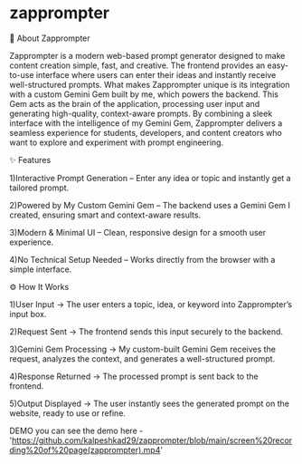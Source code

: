 # zapprompter
📖 About Zapprompter

Zapprompter is a modern web-based prompt generator designed to make content creation simple, fast, and creative. The frontend provides an easy-to-use interface where users can enter their ideas and instantly receive well-structured prompts. What makes Zapprompter unique is its integration with a custom Gemini Gem built by me, which powers the backend. This Gem acts as the brain of the application, processing user input and generating high-quality, context-aware prompts. By combining a sleek interface with the intelligence of my Gemini Gem, Zapprompter delivers a seamless experience for students, developers, and content creators who want to explore and experiment with prompt engineering.

✨ Features

1)Interactive Prompt Generation – Enter any idea or topic and instantly get a tailored prompt.

2)Powered by My Custom Gemini Gem – The backend uses a Gemini Gem I created, ensuring smart and context-aware results.

3)Modern & Minimal UI – Clean, responsive design for a smooth user experience.

4)No Technical Setup Needed – Works directly from the browser with a simple interface.


⚙️ How It Works

1)User Input → The user enters a topic, idea, or keyword into Zapprompter’s input box.

2)Request Sent → The frontend sends this input securely to the backend.

3)Gemini Gem Processing → My custom-built Gemini Gem receives the request, analyzes the context, and generates a well-structured prompt.

4)Response Returned → The processed prompt is sent back to the frontend.

5)Output Displayed → The user instantly sees the generated prompt on the website, ready to use or refine.

DEMO
you can see the demo here - 'https://github.com/kalpeshkad29/zapprompter/blob/main/screen%20recording%20of%20page(zapprompter).mp4'


